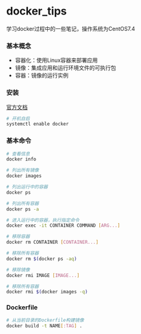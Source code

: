 # docker_tips

学习docker过程中的一些笔记，操作系统为CentOS7.4

### 基本概念
- 容器化：使用Linux容器来部署应用
- 镜像：集成应用和运行环境文件的可执行包
- 容器：镜像的运行实例

### 安装
[官方文档](https://docs.docker.com/install/linux/docker-ce/centos/)

```bash
# 开机自启
systemctl enable docker
```

### 基本命令
```bash
# 查看信息
docker info

# 列出所有镜像
docker images

# 列出运行中的容器
docker ps

# 列出所有容器
docker ps -a

# 进入运行中的容器，执行指定命令
docker exec -it CONTAINER COMMAND [ARG...]

# 移除容器
docker rm CONTAINER [CONTAINER...]

# 移除所有容器
docker rm $(docker ps -aq)

# 移除镜像
docker rmi IMAGE [IMAGE...]

# 移除所有容器
docker rmi $(docker images -q)
```

### Dockerfile
```bash
# 从当前目录的Dockerfile构建镜像
docker build -t NAME[:TAG] .
```
